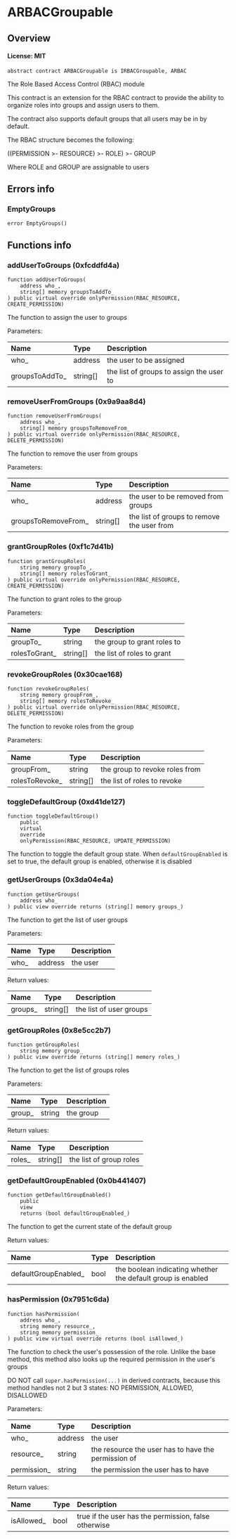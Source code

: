# ARBACGroupable

## Overview

#### License: MIT

```solidity
abstract contract ARBACGroupable is IRBACGroupable, ARBAC
```

The Role Based Access Control (RBAC) module

This contract is an extension for the RBAC contract to provide the ability to organize roles
into groups and assign users to them.

The contract also supports default groups that all users may be in by default.

The RBAC structure becomes the following:

((PERMISSION >- RESOURCE) >- ROLE) >- GROUP

Where ROLE and GROUP are assignable to users
## Errors info

### EmptyGroups

```solidity
error EmptyGroups()
```


## Functions info

### addUserToGroups (0xfcddfd4a)

```solidity
function addUserToGroups(
    address who_,
    string[] memory groupsToAddTo_
) public virtual override onlyPermission(RBAC_RESOURCE, CREATE_PERMISSION)
```

The function to assign the user to groups


Parameters:

| Name           | Type     | Description                              |
| :------------- | :------- | :--------------------------------------- |
| who_           | address  | the user to be assigned                  |
| groupsToAddTo_ | string[] | the list of groups to assign the user to |

### removeUserFromGroups (0x9a9aa8d4)

```solidity
function removeUserFromGroups(
    address who_,
    string[] memory groupsToRemoveFrom_
) public virtual override onlyPermission(RBAC_RESOURCE, DELETE_PERMISSION)
```

The function to remove the user from groups


Parameters:

| Name                | Type     | Description                                |
| :------------------ | :------- | :----------------------------------------- |
| who_                | address  | the user to be removed from groups         |
| groupsToRemoveFrom_ | string[] | the list of groups to remove the user from |

### grantGroupRoles (0xf1c7d41b)

```solidity
function grantGroupRoles(
    string memory groupTo_,
    string[] memory rolesToGrant_
) public virtual override onlyPermission(RBAC_RESOURCE, CREATE_PERMISSION)
```

The function to grant roles to the group


Parameters:

| Name          | Type     | Description                  |
| :------------ | :------- | :--------------------------- |
| groupTo_      | string   | the group to grant roles to  |
| rolesToGrant_ | string[] | the list of roles to grant   |

### revokeGroupRoles (0x30cae168)

```solidity
function revokeGroupRoles(
    string memory groupFrom_,
    string[] memory rolesToRevoke_
) public virtual override onlyPermission(RBAC_RESOURCE, DELETE_PERMISSION)
```

The function to revoke roles from the group


Parameters:

| Name           | Type     | Description                     |
| :------------- | :------- | :------------------------------ |
| groupFrom_     | string   | the group to revoke roles from  |
| rolesToRevoke_ | string[] | the list of roles to revoke     |

### toggleDefaultGroup (0xd41de127)

```solidity
function toggleDefaultGroup()
    public
    virtual
    override
    onlyPermission(RBAC_RESOURCE, UPDATE_PERMISSION)
```

The function to toggle the default group state. When `defaultGroupEnabled` is set
to true, the default group is enabled, otherwise it is disabled
### getUserGroups (0x3da04e4a)

```solidity
function getUserGroups(
    address who_
) public view override returns (string[] memory groups_)
```

The function to get the list of user groups


Parameters:

| Name | Type    | Description |
| :--- | :------ | :---------- |
| who_ | address | the user    |


Return values:

| Name    | Type     | Description             |
| :------ | :------- | :---------------------- |
| groups_ | string[] | the list of user groups |

### getGroupRoles (0x8e5cc2b7)

```solidity
function getGroupRoles(
    string memory group_
) public view override returns (string[] memory roles_)
```

The function to get the list of groups roles


Parameters:

| Name   | Type   | Description |
| :----- | :----- | :---------- |
| group_ | string | the group   |


Return values:

| Name   | Type     | Description             |
| :----- | :------- | :---------------------- |
| roles_ | string[] | the list of group roles |

### getDefaultGroupEnabled (0x0b441407)

```solidity
function getDefaultGroupEnabled()
    public
    view
    returns (bool defaultGroupEnabled_)
```

The function to get the current state of the default group


Return values:

| Name                 | Type | Description                                                 |
| :------------------- | :--- | :---------------------------------------------------------- |
| defaultGroupEnabled_ | bool | the boolean indicating whether the default group is enabled |

### hasPermission (0x7951c6da)

```solidity
function hasPermission(
    address who_,
    string memory resource_,
    string memory permission_
) public view virtual override returns (bool isAllowed_)
```

The function to check the user's possession of the role. Unlike the base method,
this method also looks up the required permission in the user's groups

DO NOT call `super.hasPermission(...)` in derived contracts, because this method
handles not 2 but 3 states: NO PERMISSION, ALLOWED, DISALLOWED


Parameters:

| Name        | Type    | Description                                          |
| :---------- | :------ | :--------------------------------------------------- |
| who_        | address | the user                                             |
| resource_   | string  | the resource the user has to have the permission of  |
| permission_ | string  | the permission the user has to have                  |


Return values:

| Name       | Type | Description                                          |
| :--------- | :--- | :--------------------------------------------------- |
| isAllowed_ | bool | true if the user has the permission, false otherwise |
